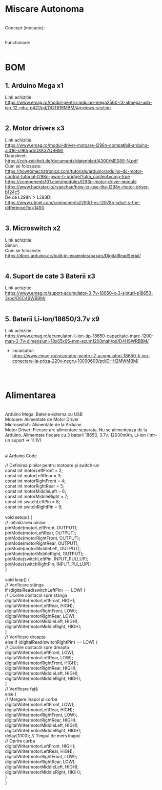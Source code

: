 # Miscare Autonoma
<br>
Concept (mecanic):<br>
<br>

Functionare:<br>
<br>

# BOM

## 1. Arduino Mega x1
Link achizitie:<br>
https://www.emag.ro/modul-pentru-arduino-mega2560-r3-atmega-usb-isp-12-mhz-e421/pd/DGTR16MBM/#reviews-section<br>
<br>
## 2. Motor drivers x3
Link achizitie:<br>
https://www.emag.ro/modul-driver-motoare-l298n-compatibil-arduino-ai016-s190/pd/DXK3ZQBBM/<br>
Datasheet:<br>
https://cdn-reichelt.de/documents/datenblatt/A300/ME089-N.pdf<br>
Cum se foloseste:<br>
https://howtomechatronics.com/tutorials/arduino/arduino-dc-motor-control-tutorial-l298n-pwm-h-bridge/?utm_content=cmp-true<br>
https://components101.com/modules/l293n-motor-driver-module<br>
https://www.hackster.io/ryanchan/how-to-use-the-l298n-motor-driver-b124c5<br>
De ce L298N > L293D:<br>
https://www.utmel.com/components/l293d-vs-l2978n-what-s-the-difference?id=1493<br>
<br>
## 3.	Microswitch x2
Link achizitie:<br>
Simon<br>
Cum se foloseste:<br>
https://docs.arduino.cc/built-in-examples/basics/DigitalReadSerial/<br>
<br>
## 4.	Suport de cate 3 Baterii x3
Link achizitie:<br>
https://www.emag.ro/suport-acumulator-3-7v-18650-x-3-sloturi-s18650-3/pd/D6C49WBBM/<br>
<br>
## 5.	Baterii Li-Ion/18650/3.7v x9
Link achizitie:<br>
https://www.emag.ro/acumulator-li-ion-tip-18650-capacitate-mare-1200-mah-3-7v-dimensiuni-18x65x65-mm-acum1200mah/pd/D4HSWRBBM/<br>
+ Incarcator:<br>
https://www.emag.ro/incarcator-pentru-2-acumulatori-18650-li-ion-conectare-la-priza-220v-negru-10000609/pd/DHH2MWMBM/<br>
<br>
<br>

# Alimentarea
<br>
Arduino Mega: Baterie externa cu USB<br>
Motoare: Alimentate de Motor Driver<br>
Microswitch: Alimentate de la Arduino<br>
Motor Driver: Fiecare are alimentare separata. Nu se alimenteaza de la Arduino. Alimentate fiecare cu 3 baterii 18650, 3.7v, 12000mAh, Li-ion (intr-un suport => 11.1V)<br>
<br>
<br>
# Arduino Code

// Definirea pinilor pentru motoare și switch-uri<br>
const int motorLeftFront = 2;<br>
const int motorLeftRear = 3;<br>
const int motorRightFront = 4;<br>
const int motorRightRear = 5;<br>
const int motorMiddleLeft = 6;<br>
const int motorMiddleRight = 7;<br>
const int switchLeftPin = 8;<br>
const int switchRightPin = 9;<br>
<br>
void setup() {<br>
  // Inițializarea pinilor<br>
  pinMode(motorLeftFront, OUTPUT);<br>
  pinMode(motorLeftRear, OUTPUT);<br>
  pinMode(motorRightFront, OUTPUT);<br>
  pinMode(motorRightRear, OUTPUT);<br>
  pinMode(motorMiddleLeft, OUTPUT);<br>
  pinMode(motorMiddleRight, OUTPUT);<br>
  pinMode(switchLeftPin, INPUT_PULLUP);<br>
  pinMode(switchRightPin, INPUT_PULLUP);<br>
}<br>
<br>
void loop() {<br>
  // Verificare stânga<br>
  if (digitalRead(switchLeftPin) == LOW) {<br>
    // Ocolire obstacol spre stânga<br>
    digitalWrite(motorLeftFront, HIGH);<br>
    digitalWrite(motorLeftRear, HIGH);<br>
    digitalWrite(motorRightFront, LOW);<br>
    digitalWrite(motorRightRear, LOW);<br>
    digitalWrite(motorMiddleLeft, HIGH);<br>
    digitalWrite(motorMiddleRight, HIGH);<br>
  }<br>
  // Verificare dreapta<br>
  else if (digitalRead(switchRightPin) == LOW) {<br>
    // Ocolire obstacol spre dreapta<br>
    digitalWrite(motorLeftFront, LOW);<br>
    digitalWrite(motorLeftRear, LOW);<br>
    digitalWrite(motorRightFront, HIGH);<br>
    digitalWrite(motorRightRear, HIGH);<br>
    digitalWrite(motorMiddleLeft, HIGH);<br>
    digitalWrite(motorMiddleRight, HIGH);<br>
  }<br>
  // Verificare față<br>
  else {<br>
    // Mergere înapoi și curba<br>
    digitalWrite(motorLeftFront, LOW);<br>
    digitalWrite(motorLeftRear, HIGH);<br>
    digitalWrite(motorRightFront, LOW);<br>
    digitalWrite(motorRightRear, HIGH);<br>
    digitalWrite(motorMiddleLeft, HIGH);<br>
    digitalWrite(motorMiddleRight, HIGH);<br>
    delay(1000); // Timpul de mers înapoi<br>
    // Oprire curba<br>
    digitalWrite(motorLeftFront, HIGH);<br>
    digitalWrite(motorLeftRear, HIGH);<br>
    digitalWrite(motorRightFront, LOW);<br>
    digitalWrite(motorRightRear, LOW);<br>
    digitalWrite(motorMiddleLeft, HIGH);<br>
    digitalWrite(motorMiddleRight, HIGH);<br>
  }<br>
}<br>

<br>
